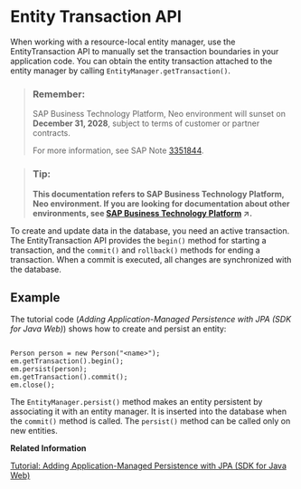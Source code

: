 <!-- loioe663d584bb571014a99af48717abd94a -->

# Entity Transaction API

When working with a resource-local entity manager, use the EntityTransaction API to manually set the transaction boundaries in your application code. You can obtain the entity transaction attached to the entity manager by calling `EntityManager.getTransaction()`.

> ### Remember:  
> SAP Business Technology Platform, Neo environment will sunset on **December 31, 2028**, subject to terms of customer or partner contracts.
> 
> For more information, see SAP Note [3351844](https://launchpad.support.sap.com/#/notes/3351844).

> ### Tip:  
> **This documentation refers to SAP Business Technology Platform, Neo environment. If you are looking for documentation about other environments, see [SAP Business Technology Platform](https://help.sap.com/viewer/65de2977205c403bbc107264b8eccf4b/Cloud/en-US/6a2c1ab5a31b4ed9a2ce17a5329e1dd8.html "SAP Business Technology Platform (SAP BTP) is an integrated offering comprised of four technology portfolios: database and data management, application development and integration, analytics, and intelligent technologies. The platform offers users the ability to turn data into business value, compose end-to-end business processes, and build and extend SAP applications quickly.") :arrow_upper_right:.**

To create and update data in the database, you need an active transaction. The EntityTransaction API provides the `begin()` method for starting a transaction, and the `commit()` and `rollback()` methods for ending a transaction. When a commit is executed, all changes are synchronized with the database.



## Example

The tutorial code \(*Adding Application-Managed Persistence with JPA \(SDK for Java Web\)*\) shows how to create and persist an entity:

```

Person person = new Person("<name>");
em.getTransaction().begin();
em.persist(person); 
em.getTransaction().commit(); 
em.close();

```

The `EntityManager.persist()` method makes an entity persistent by associating it with an entity manager. It is inserted into the database when the `commit()` method is called. The `persist()` method can be called only on new entities.

**Related Information**  


[Tutorial: Adding Application-Managed Persistence with JPA \(SDK for Java Web\)](tutorial-adding-application-managed-persistence-with-jpa-sdk-for-java-web-e4aeacd.md#loioe4aeacd2bb5710148ee99255136d96a5 "Use JPA to apply application-managed persistence in a simple Java EE web application that manages a list of persons.")


